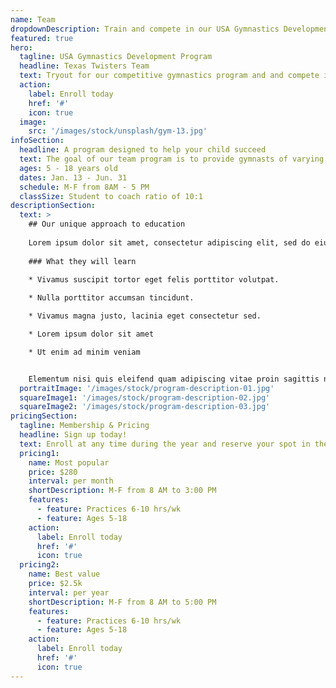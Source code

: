 ```yaml
---
name: Team
dropdownDescription: Train and compete in our USA Gymnastics Development Program.
featured: true
hero:
  tagline: USA Gymnastics Development Program
  headline: Texas Twisters Team
  text: Tryout for our competitive gymnastics program and and compete in USAG regulated meets in cities all across Texas.
  action:
    label: Enroll today
    href: '#'
    icon: true
  image:
    src: '/images/stock/unsplash/gym-13.jpg'
infoSection:
  headline: A program designed to help your child succeed
  text: The goal of our team program is to provide gymnasts of varying abilities and commitment levels the opportunity for a rewarding gymnastics experience.
  ages: 5 - 18 years old
  dates: Jan. 13 - Jun. 31
  schedule: M-F from 8AM - 5 PM
  classSize: Student to coach ratio of 10:1
descriptionSection:
  text: >
    ## Our unique approach to education
            
    Lorem ipsum dolor sit amet, consectetur adipiscing elit, sed do eiusmod tempor incididunt ut labore et dolore magna aliqua. Nisl pretium fusce id velit ut. Id porta nibh venenatis cras sed felis eget velit. Ut morbi tincidunt augue interdum velit. Ipsum faucibus vitae aliquet nec ullamcorper sit amet. Viverra orci sagittis eu volutpat odio facilisis mauris. Diam quis enim lobortis scelerisque fermentum. Viverra mauris in aliquam sem fringilla. 
        
    ### What they will learn
          
    * Vivamus suscipit tortor eget felis porttitor volutpat.

    * Nulla porttitor accumsan tincidunt.

    * Vivamus magna justo, lacinia eget consectetur sed.

    * Lorem ipsum dolor sit amet

    * Ut enim ad minim veniam


    Elementum nisi quis eleifend quam adipiscing vitae proin sagittis nisl. Viverra vitae congue eu consequat ac felis donec et odio. Euismod nisi porta lorem mollis aliquam ut porttitor. Sed nisi lacus sed viverra tellus. Augue lacus viverra vitae congue eu consequat ac felis donec. Elementum pulvinar etiam non quam lacus. Ut venenatis tellus in metus vulputate. Ultrices dui sapien eget mi proin sed libero enim. Id velit ut tortor pretium viverra suspendisse.
  portraitImage: '/images/stock/program-description-01.jpg'
  squareImage1: '/images/stock/program-description-02.jpg'
  squareImage2: '/images/stock/program-description-03.jpg'
pricingSection:
  tagline: Membership & Pricing
  headline: Sign up today!
  text: Enroll at any time during the year and reserve your spot in the class. Our curriculum makes learning fun and safe.
  pricing1:
    name: Most popular
    price: $280
    interval: per month
    shortDescription: M-F from 8 AM to 3:00 PM
    features:
      - feature: Practices 6-10 hrs/wk
      - feature: Ages 5-18
    action:
      label: Enroll today
      href: '#'
      icon: true
  pricing2:
    name: Best value
    price: $2.5k
    interval: per year
    shortDescription: M-F from 8 AM to 5:00 PM
    features:
      - feature: Practices 6-10 hrs/wk
      - feature: Ages 5-18
    action:
      label: Enroll today
      href: '#'
      icon: true
---
```

